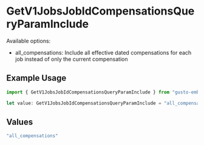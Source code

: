 # GetV1JobsJobIdCompensationsQueryParamInclude

Available options:
- all_compensations: Include all effective dated compensations for each job instead of only the current compensation

## Example Usage

```typescript
import { GetV1JobsJobIdCompensationsQueryParamInclude } from "gusto-embedded/models/operations";

let value: GetV1JobsJobIdCompensationsQueryParamInclude = "all_compensations";
```

## Values

```typescript
"all_compensations"
```